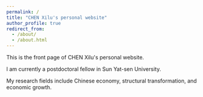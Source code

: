 ```yaml
---
permalink: /
title: "CHEN Xilu's personal website"
author_profile: true
redirect_from: 
  - /about/
  - /about.html
---
```


This is the front page of CHEN Xilu's personal website. 

I am currently a postdoctoral fellow in Sun Yat-sen University. 

My research fields include Chinese economy, structural transformation, and economic growth.
